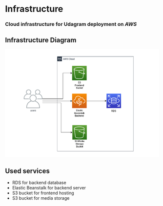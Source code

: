 # Infrastructure

### Cloud infrastructure for Udagram deployment on *AWS*

## Infrastructure Diagram
![Diagram](../diagrams/Infrastructure.png)

## Used services
- RDS for backend database
- Elastic Beanstalk for backend server
- S3 bucket for frontend hosting
- S3 bucket for media storage